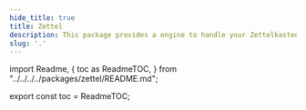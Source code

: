 ```yaml
---
hide_title: true
title: Zettel
description: This package provides a engine to handle your Zettelkasten notes.
slug: '.'
---
```


import Readme, {
toc as ReadmeTOC,
} from "../../../../packages/zettel/README.md";

<Readme />

export const toc = ReadmeTOC;
